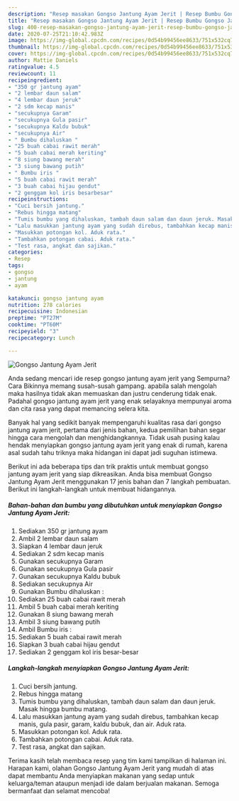 ```yaml
---
description: "Resep masakan Gongso Jantung Ayam Jerit | Resep Bumbu Gongso Jantung Ayam Jerit Yang Enak Banget"
title: "Resep masakan Gongso Jantung Ayam Jerit | Resep Bumbu Gongso Jantung Ayam Jerit Yang Enak Banget"
slug: 400-resep-masakan-gongso-jantung-ayam-jerit-resep-bumbu-gongso-jantung-ayam-jerit-yang-enak-banget
date: 2020-07-25T21:10:42.983Z
image: https://img-global.cpcdn.com/recipes/0d54b99456ee8633/751x532cq70/gongso-jantung-ayam-jerit-foto-resep-utama.jpg
thumbnail: https://img-global.cpcdn.com/recipes/0d54b99456ee8633/751x532cq70/gongso-jantung-ayam-jerit-foto-resep-utama.jpg
cover: https://img-global.cpcdn.com/recipes/0d54b99456ee8633/751x532cq70/gongso-jantung-ayam-jerit-foto-resep-utama.jpg
author: Mattie Daniels
ratingvalue: 4.5
reviewcount: 11
recipeingredient:
- "350 gr jantung ayam"
- "2 lembar daun salam"
- "4 lembar daun jeruk"
- "2 sdm kecap manis"
- "secukupnya Garam"
- "secukupnya Gula pasir"
- "secukupnya Kaldu bubuk"
- "secukupnya Air"
- " Bumbu dihaluskan "
- "25 buah cabai rawit merah"
- "5 buah cabai merah keriting"
- "8 siung bawang merah"
- "3 siung bawang putih"
- " Bumbu iris "
- "5 buah cabai rawit merah"
- "3 buah cabai hijau gendut"
- "2 genggam kol iris besarbesar"
recipeinstructions:
- "Cuci bersih jantung."
- "Rebus hingga matang"
- "Tumis bumbu yang dihaluskan, tambah daun salam dan daun jeruk. Masak hingga bumbu matang."
- "Lalu masukkan jantung ayam yang sudah direbus, tambahkan kecap manis, gula pasir, garam, kaldu bubuk, dan air. Aduk rata."
- "Masukkan potongan kol. Aduk rata."
- "Tambahkan potongan cabai. Aduk rata."
- "Test rasa, angkat dan sajikan."
categories:
- Resep
tags:
- gongso
- jantung
- ayam

katakunci: gongso jantung ayam 
nutrition: 278 calories
recipecuisine: Indonesian
preptime: "PT27M"
cooktime: "PT60M"
recipeyield: "3"
recipecategory: Lunch

---
```



![Gongso Jantung Ayam Jerit](https://img-global.cpcdn.com/recipes/0d54b99456ee8633/751x532cq70/gongso-jantung-ayam-jerit-foto-resep-utama.jpg)

Anda sedang mencari ide resep gongso jantung ayam jerit yang Sempurna? Cara Bikinnya memang susah-susah gampang. apabila salah mengolah maka hasilnya tidak akan memuaskan dan justru cenderung tidak enak. Padahal gongso jantung ayam jerit yang enak selayaknya mempunyai aroma dan cita rasa yang dapat memancing selera kita.



Banyak hal yang sedikit banyak mempengaruhi kualitas rasa dari gongso jantung ayam jerit, pertama dari jenis bahan, kedua pemilihan bahan segar hingga cara mengolah dan menghidangkannya. Tidak usah pusing kalau hendak menyiapkan gongso jantung ayam jerit yang enak di rumah, karena asal sudah tahu triknya maka hidangan ini dapat jadi suguhan istimewa.


Berikut ini ada beberapa tips dan trik praktis untuk membuat gongso jantung ayam jerit yang siap dikreasikan. Anda bisa membuat Gongso Jantung Ayam Jerit menggunakan 17 jenis bahan dan 7 langkah pembuatan. Berikut ini langkah-langkah untuk membuat hidangannya.

<!--inarticleads1-->

##### Bahan-bahan dan bumbu yang dibutuhkan untuk menyiapkan Gongso Jantung Ayam Jerit:

1. Sediakan 350 gr jantung ayam
1. Ambil 2 lembar daun salam
1. Siapkan 4 lembar daun jeruk
1. Sediakan 2 sdm kecap manis
1. Gunakan secukupnya Garam
1. Gunakan secukupnya Gula pasir
1. Gunakan secukupnya Kaldu bubuk
1. Sediakan secukupnya Air
1. Gunakan  Bumbu dihaluskan :
1. Sediakan 25 buah cabai rawit merah
1. Ambil 5 buah cabai merah keriting
1. Gunakan 8 siung bawang merah
1. Ambil 3 siung bawang putih
1. Ambil  Bumbu iris :
1. Sediakan 5 buah cabai rawit merah
1. Siapkan 3 buah cabai hijau gendut
1. Sediakan 2 genggam kol iris besar-besar




<!--inarticleads2-->

##### Langkah-langkah menyiapkan Gongso Jantung Ayam Jerit:

1. Cuci bersih jantung.
1. Rebus hingga matang
1. Tumis bumbu yang dihaluskan, tambah daun salam dan daun jeruk. Masak hingga bumbu matang.
1. Lalu masukkan jantung ayam yang sudah direbus, tambahkan kecap manis, gula pasir, garam, kaldu bubuk, dan air. Aduk rata.
1. Masukkan potongan kol. Aduk rata.
1. Tambahkan potongan cabai. Aduk rata.
1. Test rasa, angkat dan sajikan.




Terima kasih telah membaca resep yang tim kami tampilkan di halaman ini. Harapan kami, olahan Gongso Jantung Ayam Jerit yang mudah di atas dapat membantu Anda menyiapkan makanan yang sedap untuk keluarga/teman ataupun menjadi ide dalam berjualan makanan. Semoga bermanfaat dan selamat mencoba!

